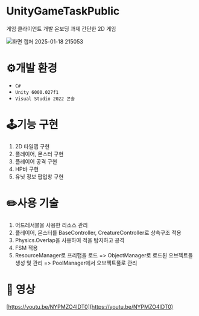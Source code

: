 # UnityGameTaskPublic
게임 클라이언트 개발 온보딩 과제
간단한 2D 게임

![화면 캡처 2025-01-18 215053](https://github.com/user-attachments/assets/f75077f2-ffc9-4ae3-93fb-ddf9d364ca83)

# ⚙개발 환경
* ``C#``
* ``Unity 6000.027f1``
* ``Visual Studio 2022 콘솔``

# 🕹기능 구현 
1. 2D 타일맵 구현
2. 플레이어, 몬스터 구현
3. 플레이어 공격 구현
4. HP바 구현
5. 유닛 정보 팝업창 구현

# ✏️사용 기술
1. 어드레서블을 사용한 리소스 관리
2. 플레이어, 몬스터를 BaseController, CreatureController로 상속구조 적용
3. Physics.Overlap을 사용하여 적을 탐지하고 공격
4. FSM 적용
5. ResourceManager로 프리팹을 로드 => ObjectManager로 로드된 오브젝트들 생성 및 관리 => PoolManager에서 오브젝트풀로 관리

# 🎥 영상

[https://youtu.be/NYPMZO4IDT0](https://youtu.be/NYPMZO4IDT0)

